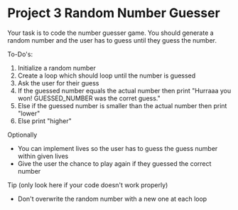 # Project 3 Random Number Guesser

Your task is to code the number guesser game. You should generate a random number and the user has to guess until they guess the number.

To-Do's:

1. Initialize a random number
2. Create a loop which should loop until the number is guessed
3. Ask the user for their guess
4. If the guessed number equals the actual number then print "Hurraaa you won! GUESSED_NUMBER was the corret guess."
5. Else if the guessed number is smaller than the actual number then print "lower"
6. Else print "higher"

Optionally

- You can implement lives so the user has to guess the guess number within given lives
- Give the user the chance to play again if they guessed the correct number

Tip (only look here if your code doesn't work properly)

- Don't overwrite the random number with a new one at each loop
